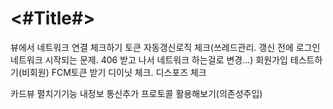#  <#Title#>

뷰에서 네트워크 연결 체크하기
토큰 자동갱신로직 체크(쓰레드관리. 갱신 전에 로그인 네트워크 시작되는 문제. 406 받고 나서 네트워크 하는걸로 변경...)
회원가입 테스트하기(비회원)
FCM토큰 받기
디이닛 체크. 디스포즈 체크

카드뷰 펼치기기능
내정보 통신추가
프로토콜 활용해보기(의존성주입)
